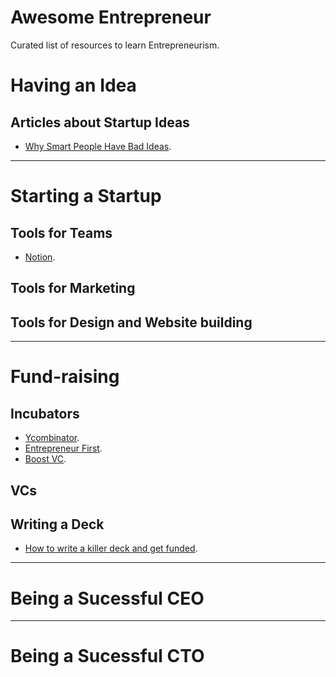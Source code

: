 # Awesome Entrepreneur

Curated list of resources to learn Entrepreneurism. 


# Having an Idea

## Articles about Startup Ideas

* [Why Smart People Have Bad Ideas](http://paulgraham.com/bronze.html).



----

# Starting a Startup

## Tools for Teams

* [Notion](notion.so).


## Tools for Marketing


## Tools for Design and Website building




---
# Fund-raising

## Incubators

* [Ycombinator]().
* [Entrepreneur First](https://www.joinef.com/).
* [Boost VC](https://www.boost.vc/).


## VCs

## Writing a Deck

* [How to write a killer deck and get funded](https://vator.tv/news/2010-12-14-how-to-write-a-killer-deck-and-get-funded).


---

# Being a Sucessful CEO


---

# Being a Sucessful CTO
